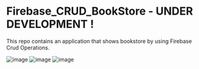 # Firebase_CRUD_BookStore  - UNDER DEVELOPMENT !
This repo contains an application that shows bookstore by using Firebase Crud Operations.

![image](https://user-images.githubusercontent.com/5441882/119911877-f0a55780-bf62-11eb-9682-463c9ad4f779.png)
![image](https://user-images.githubusercontent.com/5441882/119911975-20545f80-bf63-11eb-8483-30794ea48b86.png)
![image](https://user-images.githubusercontent.com/5441882/119911982-25191380-bf63-11eb-8453-f89cb5b9af2b.png)
